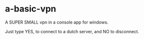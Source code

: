 # a-basic-vpn
 A SUPER SMALL vpn in a console app for windows.

Just type YES, to connect to a dutch server, and NO to disconnect.
